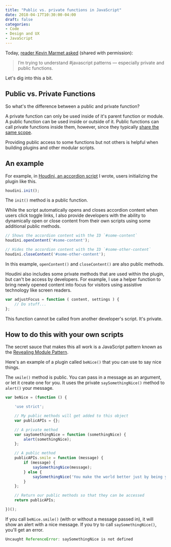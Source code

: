 ```yaml
---
title: "Public vs. private functions in JavaScript"
date: 2018-04-17T10:30:00-04:00
draft: false
categories:
- Code
- Design and UX
- JavaScript
---
```


Today, [reader Kevin Marmet asked](https://twitter.com/kevinjmarmet/status/986194016747315200) (shared with permission):

> I’m trying to understand #javascript patterns — especially private and public functions.

Let's dig into this a bit.

## Public vs. Private Functions

So what's the difference between a public and private function?

A private function can only be used inside of it's parent function or module. A public function can be used inside or outside of it. Public functions can call private functions inside them, however, since they typically [share the same scope](/keeping-your-javascript-out-of-the-global-scope-and-why-you-want-to/).

Providing public access to some functions but not others is helpful when building plugins and other modular scripts.

## An example

For example, in [Houdini, an accordion script](https://github.com/cferdinandi/houdini) I wrote, users initializing the plugin like this.

```js
houdini.init();
```

The `init()` method is a public function.

While the script automatically opens and closes accordion content when users click toggle links, I also provide developers with the ability to dynamically open or close content from their own scripts using some additional public methods.

```js
// Shows the accordion content with the ID `#some-content`
houdini.openContent('#some-content');

// Hides the accordion content with the ID `#some-other-content`
houdini.closeContent('#some-other-content');
```

In this example, `openContent()` and `closeContent()` are also public methods.

Houdini also includes some private methods that are used within the plugin, but can't be access by developers. For example, I use a helper function to bring newly opened content into focus for visitors using assistive technology like screen readers.

```js
var adjustFocus = function ( content, settings ) {
	// Do stuff...
};
```

This function cannot be called from another developer's script. It's private.

## How to do this with your own scripts

The secret sauce that makes this all work is a JavaScript pattern known as the [Revealing Module Pattern](https://vanillajstoolkit.com/boilerplates/#Revealing-Module-Pattern).

Here's an example of a plugin called `beNice()` that you can use to say nice things.

The `smile()` method is public. You can pass in a message as an argument, or let it create one for you. It uses the private `saySomethingNice()` method to `alert()` your message.

```js
var beNice = (function () {

	'use strict';

	// My public methods will get added to this object
	var publicAPIs = {};

	// A private method
	var saySomethingNice = function (somethingNice) {
		alert(somethingNice);
	};

	// A public method
	publicAPIs.smile = function (message) {
		if (message) {
			saySomethingNice(message);
		} else {
			saySomethingNice('You make the world better just by being you!');
		}
	};

	// Return our public methods so that they can be accessed
	return publicAPIs;

})();
```

If you call `beNice.smile()` (with or without a message passed in), it will show an alert with a nice message. If you try to call `saySomethingNice()`, you'll get an error.

```js
Uncaught ReferenceError: saySomethingNice is not defined
```
